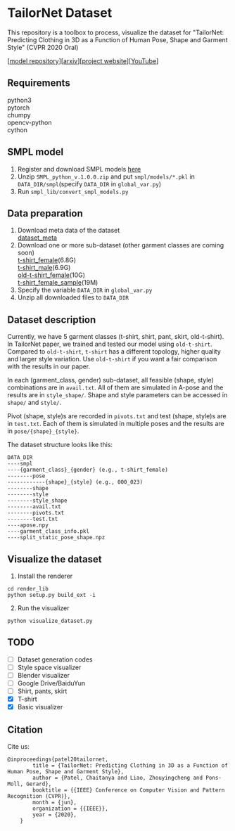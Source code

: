 # TailorNet Dataset
This repository is a toolbox to process, visualize the dataset for "TailorNet: Predicting Clothing in 3D as a Function of Human Pose, Shape and Garment Style" (CVPR 2020 Oral)  

[[model repository](https://github.com/chaitanya100100/TailorNet)][[arxiv](https://arxiv.org/abs/2003.04583)][[project website](https://virtualhumans.mpi-inf.mpg.de/tailornet/)][[YouTube](https://www.youtube.com/watch?v=F0O21a_fsBQ)]

## Requirements
python3  
pytorch  
chumpy  
opencv-python  
cython  

## SMPL model
1. Register and download SMPL models [here](https://smpl.is.tue.mpg.de/en)  
2. Unzip `SMPL_python_v.1.0.0.zip` and put `smpl/models/*.pkl` in `DATA_DIR/smpl`(specify `DATA_DIR` in `global_var.py`)   
3. Run `smpl_lib/convert_smpl_models.py`  

## Data preparation
1. Download meta data of the dataset  
[dataset_meta](https://datasets.d2.mpi-inf.mpg.de/tailornet/dataset_meta.zip)
2. Download one or more sub-dataset (other garment classes are coming soon)   
[t-shirt_female](https://datasets.d2.mpi-inf.mpg.de/tailornet/t-shirt_female.zip)\(6.8G\)  
[t-shirt_male](https://datasets.d2.mpi-inf.mpg.de/tailornet/t-shirt_male.zxip)\(6.9G\)  
[old-t-shirt_female](https://datasets.d2.mpi-inf.mpg.de/tailornet/old-t-shirt_female.zip)\(10G\)  
[t-shirt_female_sample](https://datasets.d2.mpi-inf.mpg.de/tailornet/t-shirt_female_sample.zip)\(19M\)
3. Specify the variable `DATA_DIR` in `global_var.py`  
4. Unzip all downloaded files to `DATA_DIR`  

## Dataset description
Currently, we have 5 garment classes (t-shirt, shirt, pant, skirt, old-t-shirt). 
In TailorNet paper, we trained and tested our model using `old-t-shirt`. 
Compared to `old-t-shirt`, `t-shirt` has a different topology, higher quality and larger style variation. 
Use `old-t-shirt` if you want a fair comparison with the results in our paper.  

In each (garment_class, gender) sub-dataset, all feasible (shape, style) combinations are in `avail.txt`.
All of them are simulated in A-pose and the results are in `style_shape/`.
Shape and style parameters can be accessed in `shape/` and `style/`.

Pivot (shape, style)s are recorded in `pivots.txt` and test (shape, style)s are in `test.txt`.
Each of them is simulated in multiple poses and the results are in `pose/{shape}_{style}`.

   
The dataset structure looks like this:
```
DATA_DIR
----smpl
----{garment_class}_{gender} (e.g., t-shirt_female)
--------pose
------------{shape}_{style} (e.g., 000_023)
--------shape
--------style
--------style_shape
--------avail.txt
--------pivots.txt
--------test.txt
----apose.npy
----garment_class_info.pkl
----split_static_pose_shape.npz
```
  

## Visualize the dataset
1. Install the renderer
```
cd render_lib
python setup.py build_ext -i
```
2. Run the visualizer
```
python visualize_dataset.py
```

## TODO
- [ ] Dataset generation codes
- [ ] Style space visualizer
- [ ] Blender visualizer
- [ ] Google Drive/BaiduYun
- [ ] Shirt, pants, skirt
- [x] T-shirt
- [x] Basic visualizer

## Citation
Cite us:
```
@inproceedings{patel20tailornet,
        title = {TailorNet: Predicting Clothing in 3D as a Function of Human Pose, Shape and Garment Style},
        author = {Patel, Chaitanya and Liao, Zhouyingcheng and Pons-Moll, Gerard},
        booktitle = {{IEEE} Conference on Computer Vision and Pattern Recognition (CVPR)},
        month = {jun},
        organization = {{IEEE}},
        year = {2020},
    }
```
